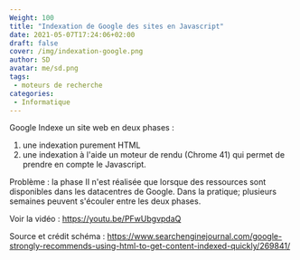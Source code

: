 ```yaml
---
Weight: 100
title: "Indexation de Google des sites en Javascript"
date: 2021-05-07T17:24:06+02:00
draft: false
cover: /img/indexation-google.png
author: SD
avatar: me/sd.png
tags:
 - moteurs de recherche
categories:
 - Informatique
---
```

Google Indexe un site web en deux phases :

1. une indexation purement HTML
1. une indexation à l'aide un moteur de rendu (Chrome 41) qui permet de prendre en compte le Javascript.

<!--more-->
Problème : la phase II n'est réalisée que lorsque des ressources sont disponibles dans les datacentres de Google. Dans la pratique; plusieurs semaines peuvent s'écouler entre les deux phases.

Voir la vidéo : <a href="https://youtu.be/PFwUbgvpdaQ">https://youtu.be/PFwUbgvpdaQ</a>

Source et crédit schéma : <a href="https://www.searchenginejournal.com/google-strongly-recommends-using-html-to-get-content-indexed-quickly/269841/">https://www.searchenginejournal.com/google-strongly-recommends-using-html-to-get-content-indexed-quickly/269841/</a>